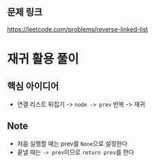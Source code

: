 ## 문제 링크
https://leetcode.com/problems/reverse-linked-list

# 재귀 활용 풀이
## 핵심 아이디어
- 연결 리스트 뒤집기 -> `node -> prev` 반복 -> 재귀 

## Note
- 처음 실행할 때는 prev를 `None`으로 설정한다
- 끝낼 때는 `-> prev`이므로 `return prev`를 한다